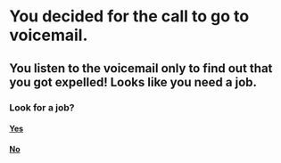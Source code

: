 # You decided for the call to go to voicemail.

## You listen to the voicemail only to find out that you got expelled! Looks like you need a job.

### Look for a job?
#### [Yes](/opt3.md)
#### [No](/opt4.md)